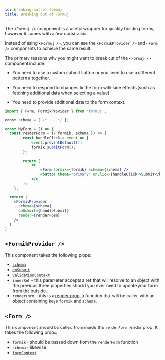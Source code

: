 ```yaml
---
id: breaking-out-of-formuj
title: Breaking out of Formuj
---
```


The `<Formuj />` component is a useful wrapper for quickly building forms, however it comes with a few constraints.

Instead of using `<Formuj />`, you can use the `<FormikProvider />` and `<Form />` components to achieve the same result.

The primary reasons why you might want to break out of the `<Formuj />` component include:

- You need to use a custom submit button or you need to use a different pattern altogether.

- You need to respond to changes to the form with side effects (such as fetching additional data when selecting a value).

- You need to provide additional data to the form context.

```jsx
import { Form, FormikProvider } from 'formuj';

const schema = [ /* ... */ ];

const MyForm = () => {
  const renderForm = ({ formik, schema }) => {
		const handleClick = event => {
			event.preventDefault();
			formik.submitForm();
		};

		return (
			<>
				<Form formik={formik} schema={schema} />
				<button theme="primary" onClick={handleClick}>Submit</button>
			</>
		);
	};

  return (
    <FormikProvider
      schema={schema}
      onSubmit={handleSubmit}
      render={renderForm}
    />
  )
}
```

## `<FormikProvider />`

This component takes the following props:

- [`schema`](formuj-component#schema)
- [`onSubmit`](formuj-component#onSubmit)
- [`validationContext`](formuj-component#validationContext)
- `innerRef` - this parameter accepts a ref that will resolve to an object with the previous three properties should you ever need to update your form from the outside.
- `renderForm` - this is a [render prop](https://reactjs.org/docs/render-props.html), a function that will be called with an object containing keys `formik` and `schema`.

## `<Form />`

This component should be called from inside the `renderForm` render prop. It takes the following props:

- `formik` - should be passed down from the `renderForm` function
- `schema` - likewise
- [`formContext`](formuj-component#formContext)
